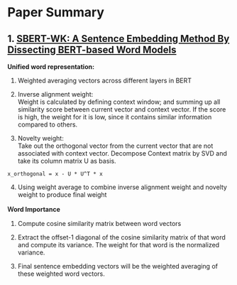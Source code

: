 # Paper Summary

## 1. [SBERT-WK: A Sentence Embedding Method By Dissecting BERT-based Word Models](https://github.com/waynewu6250/Multi-intent-dialoguer/blob/master/papers/BERT-Kuo.pdf)

**Unified word representation:**

1. Weighted averaging vectors across different layers in BERT

2. Inverse alignment weight: <br>
Weight is calculated by defining context window; and summing up all similarity score between current vector and context vector. If the score is high, the weight for it is low, since it contains similar information compared to others.

3. Novelty weight: <br>
Take out the orthogonal vector from the current vector that are not associated with context vector. Decompose Context matrix by SVD and take its column matrix U as basis.
>
    x_orthogonal = x - U * U^T * x

4. Using weight average to combine inverse alignment weight and novelty weight to produce final weight

**Ｗord Importance**

1. Compute cosine similarity matrix between word vectors

2. Extract the offset-1 diagonal of the cosine similarity matrix of that word and compute its variance. The weight for that word is the normalized variance.

3. Final sentence embedding vectors will be the weighted averaging of these weighted word vectors.







